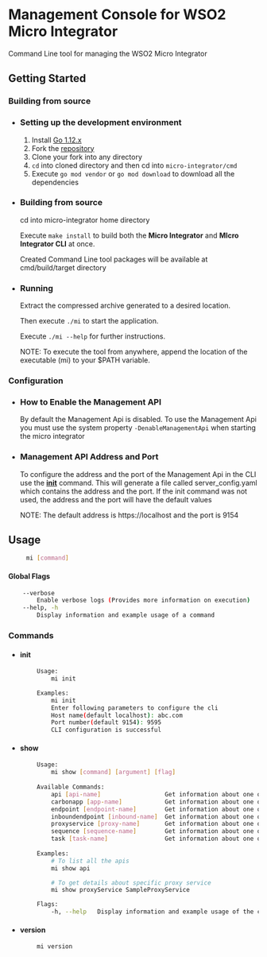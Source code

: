 # Management Console for WSO2 Micro Integrator

Command Line tool for managing the WSO2 Micro Integrator

## Getting Started

### Building from source 

- ### Setting up the development environment
    1. Install [Go 1.12.x](https://golang.org/dl)
    2. Fork the [repository](https://github.com/wso2/micro-integrator)
    3. Clone your fork into any directory
    5. `cd` into cloned directory and then cd into `micro-integrator/cmd`
    6. Execute `go mod vendor` or `go mod download` to download all the dependencies
    
- ### Building from source
    cd into micro-integrator home directory

    Execute `make install` to build both the **Micro Integrator** and **MIcro Integrator CLI** at once.

    Created Command Line tool packages will be available at cmd/build/target directory

- ### Running
    Extract the compressed archive generated to a desired location.
    
    Then execute `./mi` to start the application.
    
    Execute `./mi --help` for further instructions.

    NOTE: To execute the tool from anywhere, append the location of the executable (mi) to your $PATH variable.

### Configuration 

- ### How to Enable the Management API
    By default the Management Api is disabled. To use the Management Api you must use the system property `-DenableManagementApi` when starting the micro integrator

- ### Management API Address and Port
    To configure the address and the port of the Management Api in the CLI use the [**init**](#init) command. This will generate a file called server_config.yaml which contains the address and the port. If the init command was not used, the address and the port will have the default values

    NOTE: The default address is https://localhost and the port is 9154

## Usage 
```bash
     mi [command]
```

#### Global Flags
```bash
    --verbose
        Enable verbose logs (Provides more information on execution)
    --help, -h
        Display information and example usage of a command
```

### Commands
   * #### init
```bash
        Usage:
            mi init

        Examples:
            mi init
            Enter following parameters to configure the cli
            Host name(default localhost): abc.com
            Port number(default 9154): 9595
            CLI configuration is successful
```

* #### show
```bash
        Usage:
            mi show [command] [argument] [flag]
               
        Available Commands:
            api [api-name]                  Get information about one or more Apis
            carbonapp [app-name]            Get information about one or more Carbon Apps
            endpoint [endpoint-name]        Get information about one or more Endpoints
            inboundendpoint [inbound-name]  Get information about one or more Inbounds
            proxyservice [proxy-name]       Get information about one or more Proxies 
            sequence [sequence-name]        Get information about one or more Sequences
            task [task-name]                Get information about one or more Task
        
        Examples:
            # To list all the apis
            mi show api

            # To get details about specific proxy service
            mi show proxyService SampleProxyService

        Flags:
            -h, --help   Display information and example usage of the command
```

* #### version
```bash
        mi version 
```